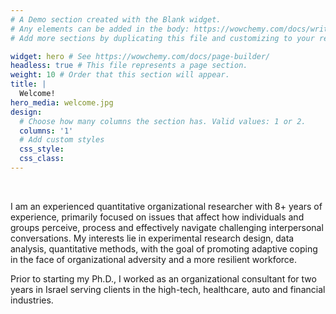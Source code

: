 ```yaml
---
# A Demo section created with the Blank widget.
# Any elements can be added in the body: https://wowchemy.com/docs/writing-markdown-latex/
# Add more sections by duplicating this file and customizing to your requirements.

widget: hero # See https://wowchemy.com/docs/page-builder/
headless: true # This file represents a page section.
weight: 10 # Order that this section will appear.
title: |
  Welcome!
hero_media: welcome.jpg
design:
  # Choose how many columns the section has. Valid values: 1 or 2.
  columns: '1'
  # Add custom styles
  css_style:
  css_class:
---
```


<br>

I am an experienced quantitative organizational researcher with 8+ years of experience, primarily focused on issues that affect how individuals and groups perceive, process and effectively navigate challenging interpersonal conversations. My interests lie in experimental research design, data analysis, quantitative methods, with the goal of promoting adaptive coping in the face of organizational adversity and a more resilient workforce. 

Prior to starting my Ph.D., I worked as an organizational consultant for two years in Israel serving clients in the high-tech, healthcare, auto and financial industries.

